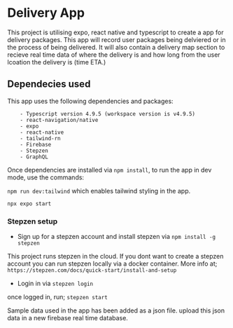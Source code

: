# Delivery App

This project is utilising expo, react native and typescript to create a app for delivery packages. This app will record user packages being delviered or in the process of being delivered. It will also contain a delivery map section to recieve real time data of where the delivery is and how long from the user lcoation the delivery is (time ETA.)

## Dependecies used

This app uses the following dependencies and packages:

```
    - Typescript version 4.9.5 (workspace version is v4.9.5)
    - react-navigation/native
    - expo
    - react-native
    - tailwind-rn
    - Firebase
    - Stepzen
    - GraphQL
```

Once dependencies are installed via `npm install`, to run the app in dev mode, use the commands:

`npm run dev:tailwind`
which enables tailwind styling in the app.

`npx expo start`

### Stepzen setup

- Sign up for a stepzen account and install stepzen via `npm install -g stepzen`

This project runs stepzen in the cloud. If you dont want to create a stepzen account you can run stepzen locally via a docker container. More info at; `https://stepzen.com/docs/quick-start/install-and-setup`

- Login in via `stepzen login`

once logged in, run;
`stepzen start`

Sample data used in the app has been added as a json file. upload this json data in a new firebase real time database.
